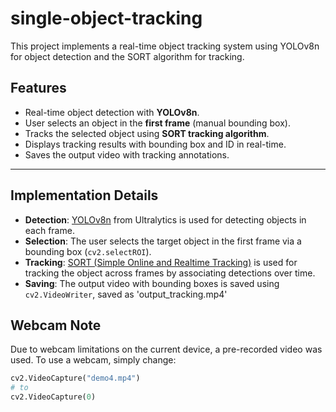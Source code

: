 # single-object-tracking
This project implements a real-time object tracking system using YOLOv8n for object detection and the SORT algorithm for tracking.

## Features
- Real-time object detection with **YOLOv8n**.
- User selects an object in the **first frame** (manual bounding box).
- Tracks the selected object using **SORT tracking algorithm**.
- Displays tracking results with bounding box and ID in real-time.
- Saves the output video with tracking annotations.

---

## Implementation Details

- **Detection**: [YOLOv8n](https://github.com/ultralytics/ultralytics) from Ultralytics is used for detecting objects in each frame.
- **Selection**: The user selects the target object in the first frame via a bounding box (`cv2.selectROI`).
- **Tracking**: [SORT (Simple Online and Realtime Tracking)](https://github.com/abewley/sort) is used for tracking the object across frames by associating detections over time.
- **Saving**: The output video with bounding boxes is saved using `cv2.VideoWriter`, saved as 'output_tracking.mp4'

## Webcam Note
Due to webcam limitations on the current device, a pre-recorded video was used. To use a webcam, simply change:

```python
cv2.VideoCapture("demo4.mp4") 
# to 
cv2.VideoCapture(0)
